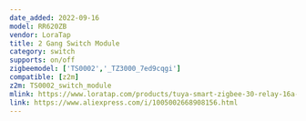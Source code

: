 ```yaml
---
date_added: 2022-09-16
model: RR620ZB
vendor: LoraTap
title: 2 Gang Switch Module
category: switch
supports: on/off
zigbeemodel: ['TS0002','_TZ3000_7ed9cqgi']
compatible: [z2m]
z2m: TS0002_switch_module
mlink: https://www.loratap.com/products/tuya-smart-zigbee-30-relay-16a-diy-module-for-light-and-device-on-off-app-remote-control-timer-support-google-home-alexa-zigbee2mqtt-170
link: https://www.aliexpress.com/i/1005002668908156.html
---
```


